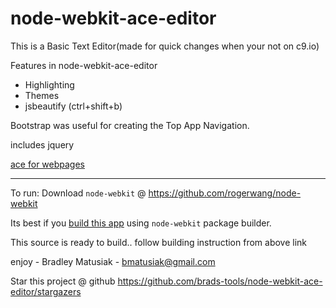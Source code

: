 node-webkit-ace-editor
======================

This is a Basic Text Editor(made for quick changes when your not on c9.io)

Features in node-webkit-ace-editor

*   Highlighting
*   Themes
*   jsbeautify  (ctrl+shift+b)

Bootstrap was useful for creating the Top App Navigation.

includes jquery

[ace for webpages](http://ace.ajax.org/#nav=about)

----

To run: Download `node-webkit` @ https://github.com/rogerwang/node-webkit

Its best if you [build this app](https://github.com/rogerwang/node-webkit/wiki/How-to-package-and-distribute-your-apps) using `node-webkit` package builder.

This source is ready to build..  follow building instruction from above link


enjoy - Bradley Matusiak - bmatusiak@gmail.com

Star this project @ github https://github.com/brads-tools/node-webkit-ace-editor/stargazers
